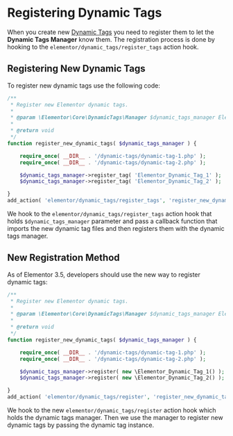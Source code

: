 # Registering Dynamic Tags

When you create new [Dynamic Tags](/dynamic-tags/) you need to register them to let the **Dynamic Tags Manager** know them. The registration process is done by hooking to the `elementor/dynamic_tags/register_tags` action hook.

## Registering New Dynamic Tags

To register new dynamic tags use the following code:

```php
/**
 * Register new Elementor dynamic tags.
 *
 * @param \Elementor\Core\DynamicTags\Manager $dynamic_tags_manager Elementor dynamic tags manager.
 *
 * @return void
 */
function register_new_dynamic_tags( $dynamic_tags_manager ) {

	require_once( __DIR__ . '/dynamic-tags/dynamic-tag-1.php' );
	require_once( __DIR__ . '/dynamic-tags/dynamic-tag-2.php' );

	$dynamic_tags_manager->register_tag( 'Elementor_Dynamic_Tag_1' );
	$dynamic_tags_manager->register_tag( 'Elementor_Dynamic_Tag_2' );

}
add_action( 'elementor/dynamic_tags/register_tags', 'register_new_dynamic_tags' );
```

We hook to the `elementor/dynamic_tags/register_tags` action hook that holds `$dynamic_tags_manager` parameter and pass a callback function that imports the new dynamic tag files and then registers them with the dynamic tags manager.

## New Registration Method

As of Elementor 3.5, developers should use the new way to register dynamic tags:

```php
/**
 * Register new Elementor dynamic tags.
 *
 * @param \Elementor\Core\DynamicTags\Manager $dynamic_tags_manager Elementor dynamic tags manager.
 *
 * @return void
 */
function register_new_dynamic_tags( $dynamic_tags_manager ) {

	require_once( __DIR__ . '/dynamic-tags/dynamic-tag-1.php' );
	require_once( __DIR__ . '/dynamic-tags/dynamic-tag-2.php' );

	$dynamic_tags_manager->register( new \Elementor_Dynamic_Tag_1() );
	$dynamic_tags_manager->register( new \Elementor_Dynamic_Tag_2() );

}
add_action( 'elementor/dynamic_tags/register', 'register_new_dynamic_tags' );
```

We hook to the new `elementor/dynamic_tags/register` action hook which holds the dynamic tags manager. Then we use the manager to register new dynamic tags by passing the dynamic tag instance.
